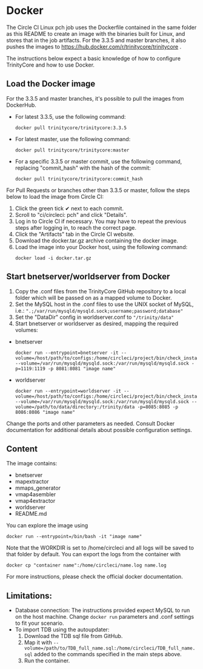 # Docker

The Circle CI Linux pch job uses the Dockerfile contained in the same folder as this README to create an image with the binaries built for Linux, and stores that in the job artifacts. For the 3.3.5 and master branches, it also pushes the images to https://hub.docker.com/r/trinitycore/trinitycore .

The instructions below expect a basic knowledge of how to configure TrinityCore and how to use Docker.

## Load the Docker image
For the 3.3.5 and master branches, it's possible to pull the images from DockerHub.
- For latest 3.3.5, use the following command:
  ```
  docker pull trinitycore/trinitycore:3.3.5
  ```
- For latest master, use the following command:
  ```
  docker pull trinitycore/trinitycore:master
  ```
- For a specific 3.3.5 or master commit, use the following command, replacing "commit_hash" with the hash of the commit:
  ```
  docker pull trinitycore/trinitycore:commit_hash
  ```

For Pull Requests or branches other than 3.3.5 or master, follow the steps below to load the image from Circle CI:
1. Click the green tick ✔ next to each commit.
1. Scroll to "ci/circleci: pch" and click "Details".
1. Log in to Circle CI if necessary. You may have to repeat the previous steps after logging in, to reach the correct page.
1. Click the "Artifacts" tab in the Circle CI website.
1. Download the docker.tar.gz archive containing the docker image.
1. Load the image into your Docker host, using the following command:
    ```
    docker load -i docker.tar.gz
    ```

## Start bnetserver/worldserver from Docker
1. Copy the .conf files from the TrinityCore GitHub repository to a local folder which will be passed on as a mapped volume to Docker.
1. Set the MySQL host in the .conf files to use the UNIX socket of MySQL, i.e.: `".;/var/run/mysqld/mysqld.sock;username;password;database"`
1. Set the "DataDir" config in worldserver.conf to `"/trinity/data"`
1. Start bnetserver or worldserver as desired, mapping the required volumes:

- bnetserver
    ```
    docker run --entrypoint=bnetserver -it --volume=/host/path/to/configs:/home/circleci/project/bin/check_install/etc --volume=/var/run/mysqld/mysqld.sock:/var/run/mysqld/mysqld.sock -p=1119:1119 -p 8081:8081 "image name"
    ```

- worldserver
    ```
    docker run --entrypoint=worldserver -it --volume=/host/path/to/configs:/home/circleci/project/bin/check_install/etc --volume=/var/run/mysqld/mysqld.sock:/var/run/mysqld/mysqld.sock --volume=/path/to/data/directory:/trinity/data -p=8085:8085 -p 8086:8086 "image name"
    ```

Change the ports and other parameters as needed. Consult Docker documentation for additional details about possible configuration settings.

## Content

The image contains:
- bnetserver
- mapextractor
- mmaps_generator
- vmap4asembler
- vmap4extractor
- worldserver
- README&#46;md

You can explore the image using
```
docker run --entrypoint=/bin/bash -it "image name"
```

Note that the WORKDIR is set to /home/circleci and all logs will be saved to that folder by default. You can export the logs from the container with
```
docker cp "container name":/home/circleci/name.log name.log
```

For more instructions, please check the official docker documentation.

## Limitations:

- Database connection: The instructions provided expect MySQL to run on the host machine. Change `docker run` parameters and .conf settings to fit your scenario.
- To import TDB using the autoupdater:
  1. Download the TDB sql file from GitHub.
  1. Map it with `--volume=/path/to/TDB_full_name.sql:/home/circleci/TDB_full_name.sql` added to the commands specified in the main steps above.
  1. Run the container.
